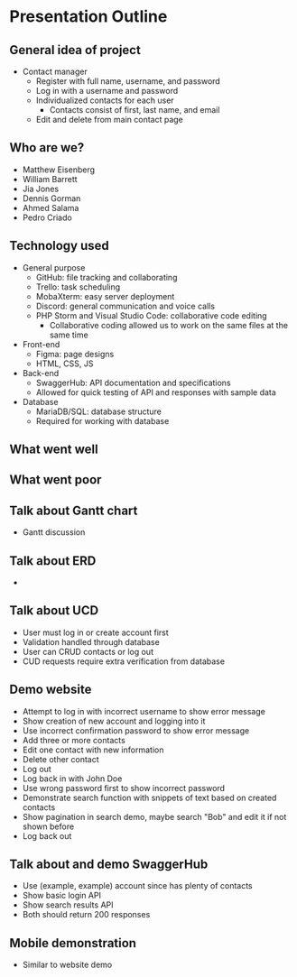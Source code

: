# Presentation Outline
## General idea of project
* Contact manager
  * Register with full name, username, and password
  * Log in with a username and password
  * Individualized contacts for each user
    * Contacts consist of first, last name, and email
  * Edit and delete from main contact page

## Who are we?
* Matthew Eisenberg
* William Barrett
* Jia Jones
* Dennis Gorman
* Ahmed Salama
* Pedro Criado

## Technology used
* General purpose
  * GitHub: file tracking and collaborating
  * Trello: task scheduling
  * MobaXterm: easy server deployment
  * Discord: general communication and voice calls
  * PHP Storm and Visual Studio Code: collaborative code editing
    * Collaborative coding allowed us to work on the same files at the same time
* Front-end
  * Figma: page designs
  * HTML, CSS, JS
* Back-end
  * SwaggerHub: API documentation and specifications
  * Allowed for quick testing of API and responses with sample data
* Database
  * MariaDB/SQL: database structure
  * Required for working with database

## What went well

## What went poor

## Talk about Gantt chart
* Gantt discussion

## Talk about ERD
* 

## Talk about UCD
* User must log in or create account first
* Validation handled through database
* User can CRUD contacts or log out
* CUD requests require extra verification from database

## Demo website
* Attempt to log in with incorrect username to show error message
* Show creation of new account and logging into it
* Use incorrect confirmation password to show error message 
* Add three or more contacts
* Edit one contact with new information
* Delete other contact
* Log out
* Log back in with John Doe
* Use wrong password first to show incorrect password
* Demonstrate search function with snippets of text based on created contacts
* Show pagination in search demo, maybe search "Bob" and edit it if not shown before
* Log back out

## Talk about and demo SwaggerHub
* Use (example, example) account since has plenty of contacts
* Show basic login API
* Show search results API
* Both should return 200 responses

## Mobile demonstration
* Similar to website demo
